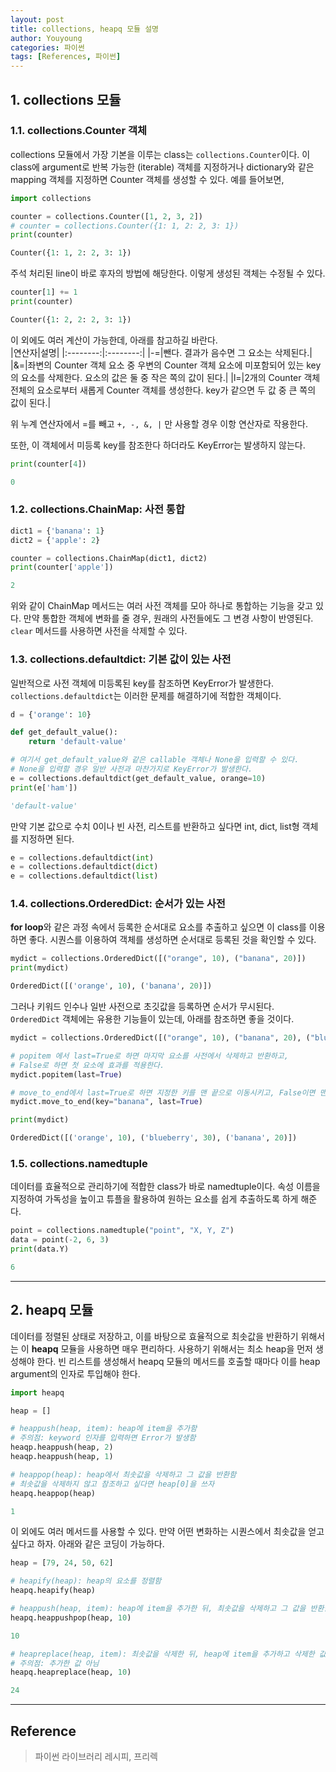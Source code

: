 ```yaml
---
layout: post
title: collections, heapq 모듈 설명
author: Youyoung
categories: 파이썬
tags: [References, 파이썬]
---
```


## 1. collections 모듈  
### 1.1. collections.Counter 객체  
collections 모듈에서 가장 기본을 이루는 class는 `collections.Counter`이다. 이 class에 argument로 반복 가능한 (iterable) 객체를 지정하거나 dictionary와 같은 mapping 객체를 지정하면 Counter 객체를 생성할 수 있다. 예를 들어보면,  

```python
import collections

counter = collections.Counter([1, 2, 3, 2])
# counter = collections.Counter({1: 1, 2: 2, 3: 1})
print(counter)

Counter({1: 1, 2: 2, 3: 1})
```

주석 처리된 line이 바로 후자의 방법에 해당한다. 이렇게 생성된 객체는 수정될 수 있다.  

```python
counter[1] += 1
print(counter)

Counter({1: 2, 2: 2, 3: 1})
```

이 외에도 여러 계산이 가능한데, 아래를 참고하길 바란다.  
|연산자|설명|
|:--------:|:--------:|
|-=|뺀다. 결과가 음수면 그 요소는 삭제된다.|
|&=|좌변의 Counter 객체 요소 중 우변의 Counter 객체 요소에 미포함되어 있는 key의 요소를 삭제한다. 요소의 값은 둘 중 작은 쪽의 값이 된다.|
|l=|2개의 Counter 객체 전체의 요소로부터 새롭게 Counter 객체를 생성한다. key가 같으면 두 값 중 큰 쪽의 값이 된다.|

위 누계 연산자에서 =를 빼고 `+, -, &, |` 만 사용할 경우 이항 연산자로 작용한다.  

또한, 이 객체에서 미등록 key를 참조한다 하더라도 KeyError는 발생하지 않는다.  
```python
print(counter[4])

0
```

### 1.2. collections.ChainMap: 사전 통합  
```python
dict1 = {'banana': 1}
dict2 = {'apple': 2}

counter = collections.ChainMap(dict1, dict2)
print(counter['apple'])

2
```

위와 같이 ChainMap 메서드는 여러 사전 객체를 모아 하나로 통합하는 기능을 갖고 있다. 만약 통합한 객체에 변화를 줄 경우, 원래의 사전들에도 그 변경 사항이 반영된다. `clear` 메서드를 사용하면 사전을 삭제할 수 있다.  


### 1.3. collections.defaultdict: 기본 값이 있는 사전  
일반적으로 사전 객체에 미등록된 key를 참조하면 KeyError가 발생한다. `collections.defaultdict`는 이러한 문제를 해결하기에 적합한 객체이다. 

```python
d = {'orange': 10}

def get_default_value():
    return 'default-value'

# 여기서 get_default_value와 같은 callable 객체나 None을 입력할 수 있다.
# None을 입력할 경우 일반 사전과 마찬가지로 KeyError가 발생한다.
e = collections.defaultdict(get_default_value, orange=10)
print(e['ham'])

'default-value'
```

만약 기본 값으로 수치 0이나 빈 사전, 리스트를 반환하고 싶다면 int, dict, list형 객체를 지정하면 된다.  
```python
e = collections.defaultdict(int)
e = collections.defaultdict(dict)
e = collections.defaultdict(list)
```

### 1.4. collections.OrderedDict: 순서가 있는 사전  
**for loop**와 같은 과정 속에서 등록한 순서대로 요소를 추출하고 싶으면 이 class를 이용하면 좋다. 시퀀스를 이용하여 객체를 생성하면 순서대로 등록된 것을 확인할 수 있다.  
```python
mydict = collections.OrderedDict([("orange", 10), ("banana", 20)])
print(mydict)

OrderedDict([('orange', 10), ('banana', 20)])
```

그러나 키워드 인수나 일반 사전으로 초깃값을 등록하면 순서가 무시된다. `OrderedDict` 객체에는 유용한 기능들이 있는데, 아래를 참조하면 좋을 것이다.
```python
mydict = collections.OrderedDict([("orange", 10), ("banana", 20), ("blueberry", 30), ("mango", 40)])

# popitem 에서 last=True로 하면 마지막 요소를 사전에서 삭제하고 반환하고,
# False로 하면 첫 요소에 효과를 적용한다.
mydict.popitem(last=True)

# move_to_end에서 last=True로 하면 지정한 키를 맨 끝으로 이동시키고, False이면 맨 처음으로 이동시킨다.
mydict.move_to_end(key="banana", last=True)

print(mydict)

OrderedDict([('orange', 10), ('blueberry', 30), ('banana', 20)])
```

### 1.5. collections.namedtuple  
데이터를 효율적으로 관리하기에 적합한 class가 바로 namedtuple이다. 속성 이름을 지정하여 가독성을 높이고 튜플을 활용하여 원하는 요소를 쉽게 추출하도록 하게 해준다.   
```python
point = collections.namedtuple("point", "X, Y, Z")
data = point(-2, 6, 3)
print(data.Y)

6
```

---
## 2. heapq 모듈  
데이터를 정렬된 상태로 저장하고, 이를 바탕으로 효율적으로 최솟값을 반환하기 위해서는 이 **heapq** 모듈을 사용하면 매우 편리하다. 사용하기 위해서는 최소 heap을 먼저 생성해야 한다. 빈 리스트를 생성해서 heapq 모듈의 메서드를 호출할 때마다 이를 heap argument의 인자로 투입해야 한다. 


```python
import heapq

heap = []

# heappush(heap, item): heap에 item을 추가함
# 주의점: keyword 인자를 입력하면 Error가 발생함
heaqp.heappush(heap, 2)
heaqp.heappush(heap, 1)

# heappop(heap): heap에서 최솟값을 삭제하고 그 값을 반환함
# 최솟값을 삭제하지 않고 참조하고 싶다면 heap[0]을 쓰자
heapq.heappop(heap)

1
```

이 외에도 여러 메서드를 사용할 수 있다. 만약 어떤 변화하는 시퀀스에서 최솟값을 얻고 싶다고 하자. 아래와 같은 코딩이 가능하다.
```python
heap = [79, 24, 50, 62]

# heapify(heap): heap의 요소를 정렬함
heapq.heapify(heap)

# heappush(heap, item): heap에 item을 추가한 뒤, 최솟값을 삭제하고 그 값을 반환함
heapq.heappushpop(heap, 10)

10

# heapreplace(heap, item): 최솟값을 삭제한 뒤, heap에 item을 추가하고 삭제한 값을 반환함
# 주의점: 추가한 값 아님
heapq.heapreplace(heap, 10)

24
```

---
## Reference  
> 파이썬 라이브러리 레시피, 프리렉
